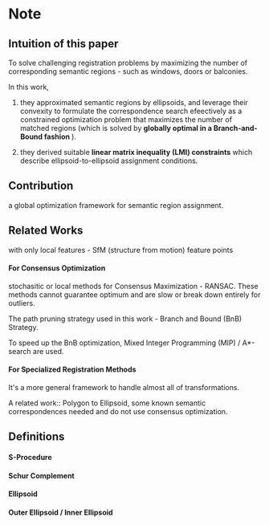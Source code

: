 Note
=====

## Intuition of this paper
To solve challenging registration problems by maximizing the number of corresponding semantic regions - such as windows, doors or balconies.

In this work, 

1. they approximated semantic regions by ellipsoids, and leverage their convexity to formulate the correspondence search efeectively 
as a constrained optimization problem that maximizes the number of matched regions 
(which is solved by <strong>globally optimal in a Branch-and-Bound fashion </strong>).

2. they derived suitable <strong>linear matrix inequality (LMI) constraints</strong> which describe ellipsoid-to-ellipsoid assignment conditions.

## Contribution
a global optimization framework for semantic region assignment.

## Related Works 

with only local features - SfM (structure from motion) feature points

#### For Consensus Optimization
stochasitic or local methods for Consensus Maximization - RANSAC. 
These methods cannot guarantee optimum and are slow or break down entirely for outliers.

The path pruning strategy used in this work - Branch and Bound (BnB) Strategy.

To speed up the BnB optimization, Mixed Integer Programming (MIP) / A*-search are used.


#### For Specialized Registration Methods
It's a more general framework to handle almost all of transformations.

A related work:: Polygon to Ellipsoid, some known semantic correspondences needed and do not use consensus optimization.


## Definitions

#### S-Procedure

#### Schur Complement

#### Ellipsoid

#### Outer Ellipsoid / Inner Ellipsoid




